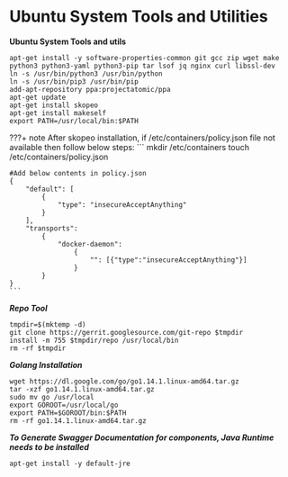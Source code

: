 # Ubuntu System Tools and Utilities 

**Ubuntu System Tools and utils**

```
apt-get install -y software-properties-common git gcc zip wget make python3 python3-yaml python3-pip tar lsof jq nginx curl libssl-dev
ln -s /usr/bin/python3 /usr/bin/python
ln -s /usr/bin/pip3 /usr/bin/pip
add-apt-repository ppa:projectatomic/ppa
apt-get update
apt-get install skopeo
apt-get install makeself
export PATH=/usr/local/bin:$PATH
```

???+ note 
    After skopeo installation, if /etc/containers/policy.json file not available then follow below steps:
	```
	mkdir /etc/containers
	touch /etc/containers/policy.json 

	#Add below contents in policy.json
	{
		"default": [
			{
				"type": "insecureAcceptAnything"
			}
		],
		"transports":
			{
				"docker-daemon":
					{
						"": [{"type":"insecureAcceptAnything"}]
					}
			}
	}
	```

***Repo Tool***

```
tmpdir=$(mktemp -d)
git clone https://gerrit.googlesource.com/git-repo $tmpdir
install -m 755 $tmpdir/repo /usr/local/bin
rm -rf $tmpdir
```

***Golang Installation***

```
wget https://dl.google.com/go/go1.14.1.linux-amd64.tar.gz
tar -xzf go1.14.1.linux-amd64.tar.gz
sudo mv go /usr/local
export GOROOT=/usr/local/go
export PATH=$GOROOT/bin:$PATH
rm -rf go1.14.1.linux-amd64.tar.gz
```

***To Generate Swagger Documentation for components, Java Runtime needs to be installed***

```
apt-get install -y default-jre
```
